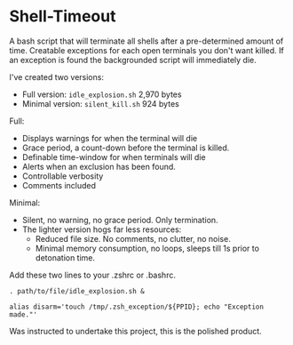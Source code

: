 # Shell-Timeout
A bash script that will terminate all shells after a pre-determined amount of time. 
Creatable exceptions for each open terminals you don't want killed. 
If an exception is found the backgrounded script will immediately die.

I've created two versions:

- Full version: `idle_explosion.sh` 2,970 bytes
- Minimal version: `silent_kill.sh` 924 bytes

Full:
- Displays warnings for when the terminal will die
- Grace period, a count-down before the terminal is killed.
- Definable time-window for when terminals will die
- Alerts when an exclusion has been found.  
- Controllable verbosity
- Comments included

Minimal:
- Silent, no warning, no grace period. Only termination.
- The lighter version hogs far less resources:  
    - Reduced file size. No comments, no clutter, no noise.
    - Minimal memory consumption, no loops, sleeps till 1s prior to detonation time.


Add these two lines to your .zshrc or .bashrc.

`. path/to/file/idle_explosion.sh &`

`alias disarm='touch /tmp/.zsh_exception/${PPID}; echo "Exception made."'`

Was instructed to undertake this project, this is the polished product. 
